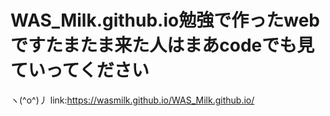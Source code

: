 # WAS_Milk.github.io勉強で作ったwebですたまたま来た人はまあcodeでも見ていってください
ヽ(^o^)丿    link:https://wasmilk.github.io/WAS_Milk.github.io/
